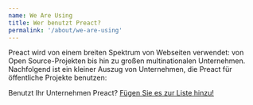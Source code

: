 ```yaml
---
name: We Are Using
title: Wer benutzt Preact?
permalink: '/about/we-are-using'
---
```


Preact wird von einem breiten Spektrum von Webseiten verwendet: von Open Source-Projekten bis hin zu großen multinationalen Unternehmen.
Nachfolgend ist ein kleiner Auszug von Unternehmen, die Preact für öffentliche Projekte benutzen:

Benutzt Ihr Unternehmen Preact? [Fügen Sie es zur Liste hinzu!](https://github.com/preactjs/preact-www/blob/master/src/components/we-are-using/index.js)

<div class="breaker">
  <we-are-using></we-are-using>
</div>
